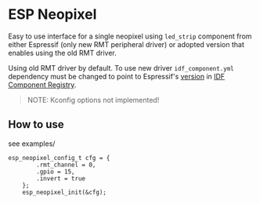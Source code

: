 # ESP Neopixel
Easy to use interface for a single neopixel using `led_strip` component from either Espressif (only new RMT peripheral driver) or adopted version that enables using the old RMT driver.

Using old RMT driver by default. To use new driver `idf_component.yml` dependency must be changed to point to Espressif's [version](https://components.espressif.com/components/espressif/led_strip) in [IDF Component Registry](https://components.espressif.com/).

> NOTE: Kconfig options not implemented!

## How to use
see examples/
```
esp_neopixel_config_t cfg = {
        .rmt_channel = 0,
        .gpio = 15,
        .invert = true
    };
    esp_neopixel_init(&cfg);
```

